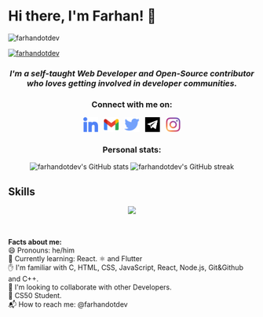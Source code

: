 <h1>Hi there, I'm Farhan! 👋</h1>
<p align="left"> <img src="https://komarev.com/ghpvc/?username=farhandotdev&label=Profile%20views&color=0e75b6&style=flat" alt="farhandotdev" /></p>
<p > <a href="https://twitter.com/farhandotdev" target="blank"><img src="https://img.shields.io/twitter/follow/farhandotdev?logo=twitter&style=for-the-badge" alt="farhandotdev" /></a> </p>

<div align="center"><h3><i>I'm a self-taught Web Developer and Open-Source contributor who loves getting involved in developer communities.</i></h3></div>
<section align="center">
    <h3>Connect with me on:</h3>
    <div>
        <a href="https://linkedin.com/in/farhandotdev"><img width="30px" height="30px" src="https://raw.githubusercontent.com/farhandotdev/farhandotdev/main/linkedin.svg" alt="LinkedIn"></a>
        &nbsp;
        <a href="mailto://farhanalam.dev@gmail.com"><img width="30px" height="30px" src="https://raw.githubusercontent.com/farhandotdev/farhandotdev/main/gmail.svg" alt="Email"></a>
        &nbsp;
        <a href="https://twitter.com/farhandotdev"><img width="30px" height="30px" src="https://raw.githubusercontent.com/farhandotdev/farhandotdev/main/twitter.svg" alt="Twitter"></a>
        &nbsp;
        <a href="https://t.me/farhandotdev"><img width="30px" height="30px" bg="white" src="https://raw.githubusercontent.com/farhandotdev/farhandotdev/main/telegram3.svg" alt="Telegram"></a>
        &nbsp;
        <a href="https://instagram.com/farhandotdev"><img width="30px" height="30px" src="https://raw.githubusercontent.com/farhandotdev/farhandotdev/main/instagram.png" alt="Instagram"></a>
    </div>
</section>

<section align="center">
    <h3>Personal stats:</h3>
    <div>
        <img width="400px" src="https://github-readme-stats.vercel.app/api?username=farhandotdev" alt="farhandotdev's GitHub stats"/>
        <img width="400px" src="https://github-readme-streak-stats.herokuapp.com/?user=farhandotdev&" alt="farhandotdev's GitHub streak"/>
    </div>
</section>
<h2>Skills</h2>

<p align="center">
  <a href="https://skillicons.dev">
    <img src="https://skillicons.dev/icons?i=git,github,vscode,c,cpp,html,css,js,react,nodejs,bootstrap,linux,twitter,python" />
  </a>
</p>
<p>&nbsp;</p>
<div><b>Facts about me:</b></div>
<div>😄 Pronouns: he/him</div>
<div >🌱 Currently learning: React. ⚛️ and Flutter </div>
<div>✋ I'm familiar with C, HTML, CSS, JavaScript, React, Node.js, Git&Github and C++.</div>
<div>🌟 I'm looking to collaborate with other Developers. </div>
<div>🎒 CS50 Student.</div>
<div>📬 How to reach me: @farhandotdev</div>
